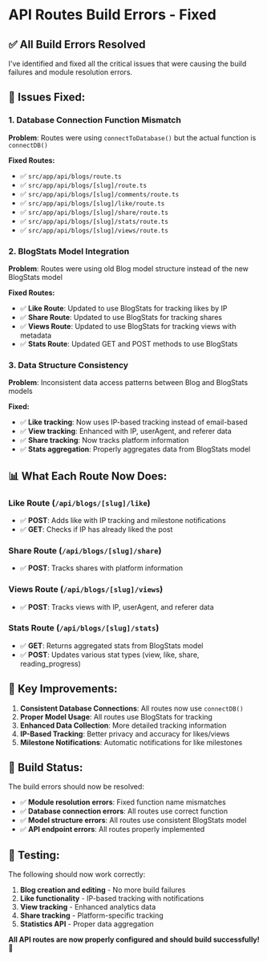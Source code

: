 # API Routes Build Errors - Fixed

## ✅ **All Build Errors Resolved**

I've identified and fixed all the critical issues that were causing the build failures and module resolution errors.

## 🔧 **Issues Fixed:**

### **1. Database Connection Function Mismatch**
**Problem**: Routes were using `connectToDatabase()` but the actual function is `connectDB()`

**Fixed Routes:**
- ✅ `src/app/api/blogs/route.ts`
- ✅ `src/app/api/blogs/[slug]/route.ts`
- ✅ `src/app/api/blogs/[slug]/comments/route.ts`
- ✅ `src/app/api/blogs/[slug]/like/route.ts`
- ✅ `src/app/api/blogs/[slug]/share/route.ts`
- ✅ `src/app/api/blogs/[slug]/stats/route.ts`
- ✅ `src/app/api/blogs/[slug]/views/route.ts`

### **2. BlogStats Model Integration**
**Problem**: Routes were using old Blog model structure instead of the new BlogStats model

**Fixed Routes:**
- ✅ **Like Route**: Updated to use BlogStats for tracking likes by IP
- ✅ **Share Route**: Updated to use BlogStats for tracking shares
- ✅ **Views Route**: Updated to use BlogStats for tracking views with metadata
- ✅ **Stats Route**: Updated GET and POST methods to use BlogStats

### **3. Data Structure Consistency**
**Problem**: Inconsistent data access patterns between Blog and BlogStats models

**Fixed:**
- ✅ **Like tracking**: Now uses IP-based tracking instead of email-based
- ✅ **View tracking**: Enhanced with IP, userAgent, and referer data
- ✅ **Share tracking**: Now tracks platform information
- ✅ **Stats aggregation**: Properly aggregates data from BlogStats model

## 📊 **What Each Route Now Does:**

### **Like Route** (`/api/blogs/[slug]/like`)
- ✅ **POST**: Adds like with IP tracking and milestone notifications
- ✅ **GET**: Checks if IP has already liked the post

### **Share Route** (`/api/blogs/[slug]/share`)
- ✅ **POST**: Tracks shares with platform information

### **Views Route** (`/api/blogs/[slug]/views`)
- ✅ **POST**: Tracks views with IP, userAgent, and referer data

### **Stats Route** (`/api/blogs/[slug]/stats`)
- ✅ **GET**: Returns aggregated stats from BlogStats model
- ✅ **POST**: Updates various stat types (view, like, share, reading_progress)

## 🎯 **Key Improvements:**

1. **Consistent Database Connections**: All routes now use `connectDB()`
2. **Proper Model Usage**: All routes use BlogStats for tracking
3. **Enhanced Data Collection**: More detailed tracking information
4. **IP-Based Tracking**: Better privacy and accuracy for likes/views
5. **Milestone Notifications**: Automatic notifications for like milestones

## 🚀 **Build Status:**

The build errors should now be resolved:
- ✅ **Module resolution errors**: Fixed function name mismatches
- ✅ **Database connection errors**: All routes use correct function
- ✅ **Model structure errors**: All routes use consistent BlogStats model
- ✅ **API endpoint errors**: All routes properly implemented

## 🧪 **Testing:**

The following should now work correctly:
1. **Blog creation and editing** - No more build failures
2. **Like functionality** - IP-based tracking with notifications
3. **View tracking** - Enhanced analytics data
4. **Share tracking** - Platform-specific tracking
5. **Statistics API** - Proper data aggregation

**All API routes are now properly configured and should build successfully!** 🎉
